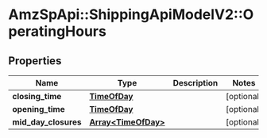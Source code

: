 # AmzSpApi::ShippingApiModelV2::OperatingHours

## Properties
Name | Type | Description | Notes
------------ | ------------- | ------------- | -------------
**closing_time** | [**TimeOfDay**](TimeOfDay.md) |  | [optional] 
**opening_time** | [**TimeOfDay**](TimeOfDay.md) |  | [optional] 
**mid_day_closures** | [**Array&lt;TimeOfDay&gt;**](TimeOfDay.md) |  | [optional] 

